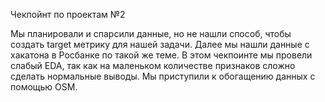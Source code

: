 Чекпойнт по проектам №2

Мы планировали и спарсили данные, но не нашли способ, чтобы создать target метрику для нашей задачи. Далее мы нашли данные с хакатона в Росбанке по такой же теме.
В этом чекпоинте мы провели слабый EDA, так как на маленьком количестве признаков сложно сделать нормальные выводы. 
Мы приступили к обогащению данных с помощью OSM.